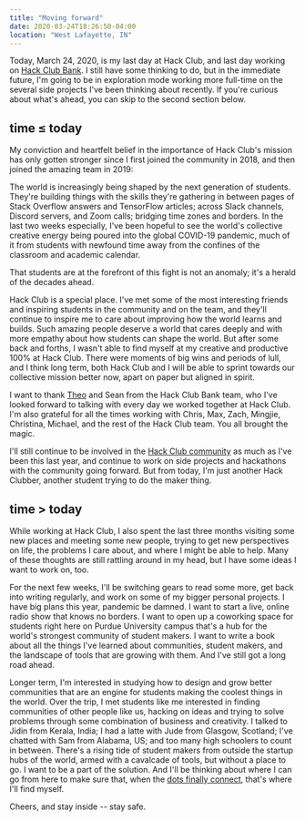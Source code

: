 ```yaml
---
title: "Moving forward"
date: 2020-03-24T18:26:50-04:00
location: "West Lafayette, IN"
---
```


Today, March 24, 2020, is my last day at Hack Club, and last day working on [Hack Club Bank](https://hackclub.com/bank). I still have some thinking to do, but in the immediate future, I'm going to be in exploration mode working more full-time on the several side projects I've been thinking about recently. If you're curious about what's ahead, you can skip to the second section below.

## time ≤ today

My conviction and heartfelt belief in the importance of Hack Club's mission has only gotten stronger since I first joined the community in 2018, and then joined the amazing team in 2019:

The world is increasingly being shaped by the next generation of students. They're building things with the skills they're gathering in between pages of Stack Overflow answers and TensorFlow articles; across Slack channels, Discord servers, and Zoom calls; bridging time zones and borders. In the last two weeks especially, I've been hopeful to see the world's collective creative energy being poured into the global COVID-19 pandemic, much of it from students with newfound time away from the confines of the classroom and academic calendar.

That students are at the forefront of this fight is not an anomaly; it's a herald of the decades ahead.

Hack Club is a special place. I've met some of the most interesting friends and inspiring students in the community and on the team, and they'll continue to inspire me to care about improving how the world learns and builds. Such amazing people deserve a world that cares deeply and with more empathy about how students can shape the world. But after some back and forths, I wasn't able to find myself at my creative and productive 100% at Hack Club. There were moments of big wins and periods of lull, and I think long term, both Hack Club and I will be able to sprint towards our collective mission better now, apart on paper but aligned in spirit.

I want to thank [Theo](https://tmb.sh) and Sean from the Hack Club Bank team, who I've looked forward to talking with every day we worked together at Hack Club. I'm also grateful for all the times working with Chris, Max, Zach, Mingjie, Christina, Michael, and the rest of the Hack Club team. You all brought the magic.

I'll still continue to be involved in the [Hack Club community](https://hackclub.com/community) as much as I've been this last year, and continue to work on side projects and hackathons with the community going forward. But from today, I'm just another Hack Clubber, another student trying to do the maker thing.

## time > today

While working at Hack Club, I also spent the last three months visiting some new places and meeting some new people, trying to get new perspectives on life, the problems I care about, and where I might be able to help. Many of these thoughts are still rattling around in my head, but I have some ideas I want to work on, too.

For the next few weeks, I'll be switching gears to read some more, get back into writing regularly, and work on some of my bigger personal projects. I have big plans this year, pandemic be damned. I want to start a live, online radio show that knows no borders. I want to open up a coworking space for students right here on Purdue University campus that's a hub for the world's strongest community of student makers. I want to write a book about all the things I've learned about communities, student makers, and the landscape of tools that are growing with them. And I've still got a long road ahead.

Longer term, I'm interested in studying how to design and grow better communities that are an engine for students making the coolest things in the world. Over the trip, I met students like me interested in finding communities of other people like us, hacking on ideas and trying to solve problems through some combination of business and creativity. I talked to Jidin from Kerala, India; I had a latte with Jude from Glasgow, Scotland; I've chatted with Sam from Alabama, US; and too many high schoolers to count in between. There's a rising tide of student makers from outside the startup hubs of the world, armed with a cavalcade of tools, but without a place to go. I want to be a part of the solution. And I'll be thinking about where I can go from here to make sure that, when the [dots finally connect](/posts/connect-the-dots/), that's where I'll find myself.

Cheers,
and stay inside -- stay safe.
